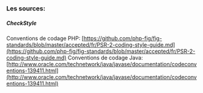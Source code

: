 ### Les sources:

##### CheckStyle

Conventions de codage PHP: [https://github.com/php-fig/fig-standards/blob/master/accepted/fr/PSR-2-coding-style-guide.md](https://github.com/php-fig/fig-standards/blob/master/accepted/fr/PSR-2-coding-style-guide.md)
Conventions de codage Java: [http://www.oracle.com/technetwork/java/javase/documentation/codeconventions-139411.html](http://www.oracle.com/technetwork/java/javase/documentation/codeconventions-139411.html)
